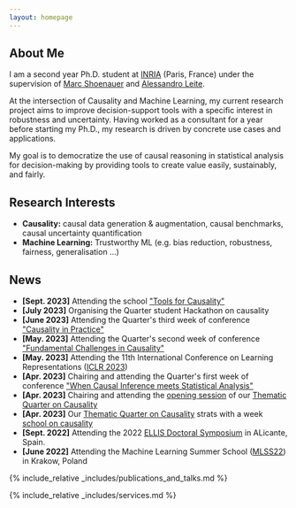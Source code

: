 ```yaml
---
layout: homepage
---
```


## About Me

I am a second year Ph.D. student at <a href="https://www.inria.fr/en/">INRIA</a> (Paris, France) under the supervision of <a href="https://www.lri.fr/~marc/">Marc Shoenauer</a> and <a href="https://scholar.google.fr/citations?user=V3fDydQAAAAJ&hl/">Alessandro Leite</a>. 

At the intersection of Causality and Machine Learning, my current research project aims to improve decision-support tools with a specific interest in robustness and uncertainty. Having worked as a consultant for a year before starting my Ph.D., my research is driven by concrete use cases and applications. 

My goal is to democratize the use of causal reasoning in statistical analysis for decision-making by providing tools to create value easily, sustainably, and fairly.


## Research Interests

- **Causality:** causal data generation & augmentation, causal benchmarks, causal uncertainty quantification
- **Machine Learning:** Trustworthy ML (e.g. bias reduction, robustness, fairness, generalisation ...)

## News

- **[Sept. 2023]** Attending the school <a href="https://quarter-on-causality.github.io/tools/">"Tools for Causality"</a>
- **[July 2023]** Organising the Quarter student Hackathon on causality
- **[June 2023]** Attending the Quarter's third week of conference <a href="https://quarter-on-causality.github.io/practice/">"Causality in Practice"</a>
- **[May. 2023]** Attending the Quarter's second week of conference <a href="https://quarter-on-causality.github.io/challenges/">"Fundamental Challenges in Causality"</a>
- **[May. 2023]** Attending the 11th International Conference on Learning Representations (<a href="https://iclr.cc/">ICLR 2023</a>)
- **[Apr. 2023]** Chairing and attending the Quarter's first week of conference <a href="https://quarter-on-causality.github.io/analysis/">"When Causal Inference meets Statistical Analysis"</a>
- **[Apr. 2023]** Chairing and attending the <a href="https://quarter-on-causality.github.io/opening/">opening session</a> of our <a href="https://quarter-on-causality.github.io/#dates">Thematic Quarter on Causality</a>
- **[Apr. 2023]** Our <a href="https://quarter-on-causality.github.io/#dates">Thematic Quarter on Causality</a> strats with a week <a href="https://quarter-on-causality.github.io/school/">school on causality</a>
- **[Sept. 2022]** Attending the 2022 <a href="https://ellisalicante.org/eds2022/">ELLIS Doctoral Symposium</a> in ALicante, Spain.
- **[June 2022]** Attending the Machine Learning Summer School (<a href="https://mlss2022.mlinpl.org/">MLSS22</a>) in Krakow, Poland

{% include_relative _includes/publications_and_talks.md %}

{% include_relative _includes/services.md %}
